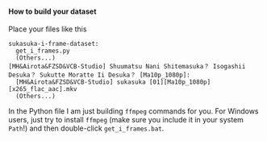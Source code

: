 #### How to build your dataset

Place your files like this

```
sukasuka-i-frame-dataset:
  get_i_frames.py
  (Others...)
[MH&Airota&FZSD&VCB-Studio] Shuumatsu Nani Shitemasuka？ Isogashii Desuka？ Sukutte Moratte Ii Desuka？ [Ma10p_1080p]:
  [MH&Airota&FZSD&VCB-Studio] sukasuka [01][Ma10p_1080p][x265_flac_aac].mkv
  (Others...)
```

In the Python file I am just building `ffmpeg` commands for you. For Windows users, just try to install `ffmpeg` (make sure you include it in your system `Path`!) and then double-click `get_i_frames.bat`. 